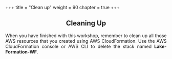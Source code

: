 +++
title = "Clean up"
weight = 90
chapter = true
+++
<center><h2>Cleaning Up</h2></center>

<div style="text-align: justify">
When you have finished with this workshop, remember to clean up all those AWS resources that you created using AWS CloudFormation. Use the AWS CloudFormation console or AWS CLI to delete the stack named <b>Lake-Formation-WF</b>.
</div>